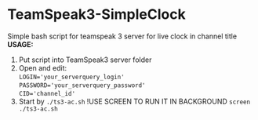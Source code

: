 # TeamSpeak3-SimpleClock
Simple bash script for teamspeak 3 server for live clock in channel title </br>
**USAGE:** </br>
1. Put script into TeamSpeak3 server folder
1. Open and edit:</br>
	  `LOGIN='your_serverquery_login'`</br>
  	`PASSWORD='your_serverquery_password'`</br>
	  `CID='channel_id'`</br>
1. Start by `./ts3-ac.sh` !USE SCREEN TO RUN IT IN BACKGROUND `screen ./ts3-ac.sh`

